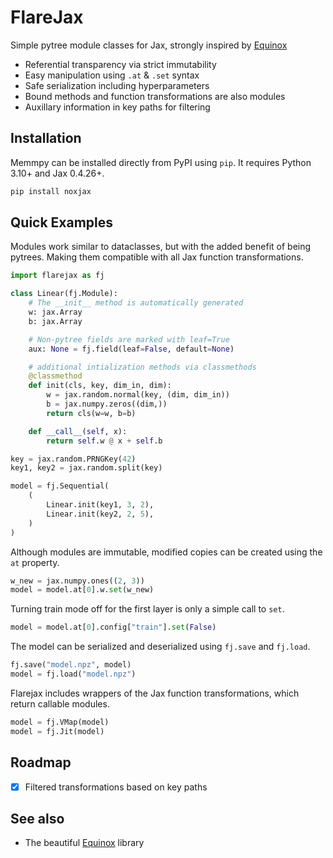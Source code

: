 # FlareJax
Simple pytree module classes for Jax, strongly inspired by [Equinox](https://github.com/patrick-kidger/equinox)
- Referential transparency via strict immutability
- Easy manipulation using `.at` & `.set` syntax
- Safe serialization including hyperparameters
- Bound methods and function transformations are also modules
- Auxillary information in key paths for filtering

## Installation
Memmpy can be installed directly from PyPI using `pip`. It requires Python 3.10+ and Jax 0.4.26+.
```bash
pip install noxjax
```

## Quick Examples
Modules work similar to dataclasses, but with the added benefit of being pytrees. Making them compatible with all Jax function transformations.
```python
import flarejax as fj

class Linear(fj.Module):
    # The __init__ method is automatically generated
    w: jax.Array
    b: jax.Array

    # Non-pytree fields are marked with leaf=True
    aux: None = fj.field(leaf=False, default=None)

    # additional intialization methods via classmethods
    @classmethod
    def init(cls, key, dim_in, dim):
        w = jax.random.normal(key, (dim, dim_in))
        b = jax.numpy.zeros((dim,))
        return cls(w=w, b=b)

    def __call__(self, x):
        return self.w @ x + self.b

key = jax.random.PRNGKey(42)
key1, key2 = jax.random.split(key)

model = fj.Sequential(
    (
        Linear.init(key1, 3, 2),
        Linear.init(key2, 2, 5),
    )
)
```

Although modules are immutable, modified copies can be created using the `at` property.
```python
w_new = jax.numpy.ones((2, 3))
model = model.at[0].w.set(w_new)
```

Turning train mode off for the first layer is only a simple call to `set`.
```python
model = model.at[0].config["train"].set(False)
```

The model can be serialized and deserialized using `fj.save` and `fj.load`.
```python
fj.save("model.npz", model)
model = fj.load("model.npz")
```

Flarejax includes wrappers of the Jax function transformations, which return callable modules.
```python
model = fj.VMap(model)
model = fj.Jit(model)
```

## Roadmap
- [x] Filtered transformations based on key paths


## See also
- The beautiful [Equinox](https://github.com/patrick-kidger/equinox) library